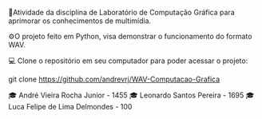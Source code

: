 📌Atividade da disciplina de Laboratório de Computação Gráfica para aprimorar os conhecimentos de multimídia.

⚙️O projeto feito em Python,  visa demonstrar o funcionamento do formato WAV.

💻 Clone o repositório em seu computador para poder acessar o projeto:

git clone https://github.com/andrevrj/WAV-Computacao-Grafica

🎓 André Vieira Rocha Junior - 1455
🎓 Leonardo Santos Pereira - 1695
🎓 Luca Felipe de Lima Delmondes - 100

